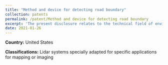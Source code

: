 ```yaml
---
title: "Method and device for detecting road boundary"
collection: patents
permalink: /patent/Method and device for detecting road boundary
excerpt: 'The present disclosure relates to the technical field of environmental perception, and particularly to a method and a device for detecting a road boundary.'
date: 2021-01-26
---
```


**Country:** United States

**Classifications:** Lidar systems specially adapted for specific applications for mapping or imaging
